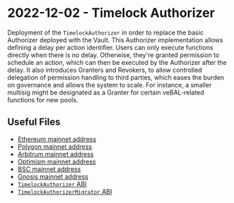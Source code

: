 # 2022-12-02 - Timelock Authorizer

Deployment of the `TimelockAuthorizer` in order to replace the basic Authorizer deployed with the Vault.
This Authorizer implementation allows defining a delay per action identifier. Users can only execute functions directly when there is no delay. Otherwise, they're granted permission to schedule an action, which can then be executed by the Authorizer after the delay. It also introduces Granters and Revokers, to allow controlled delegation of permission handling to third parties, which eases the burden on governance and allows the system to scale. For instance, a smaller multisig might be designated as a Granter for certain veBAL-related functions for new pools.

## Useful Files

- [Ethereum mainnet address](./output/mainnet.json)
- [Polygon mainnet address](./output/polygon.json)
- [Arbitrum mainnet address](./output/arbitrum.json)
- [Optimism mainnet address](./output/optimism.json)
- [BSC mainnet address](./output/bsc.json)
- [Gnosis mainnet address](./output/gnosis.json)
- [`TimelockAuthorizer` ABI](./abi/TimelockAuthorizer.json)
- [`TimelockAuthorizerMigrator` ABI](./abi/TimelockAuthorizerMigrator.json)